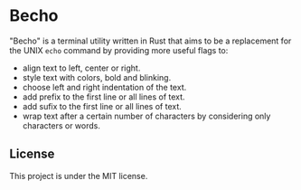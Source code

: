 # Becho

"Becho" is a terminal utility written in Rust that aims to be a replacement for
the UNIX `echo` command by providing more useful flags to:

  + align text to left, center or right.
  + style text with colors, bold and blinking.
  + choose left and right indentation of the text.
  + add prefix to the first line or all lines of text.
  + add sufix to the first line or all lines of text.
  + wrap text after a certain number of characters by
    considering only characters or words.


## License

This project is under the MIT license.
